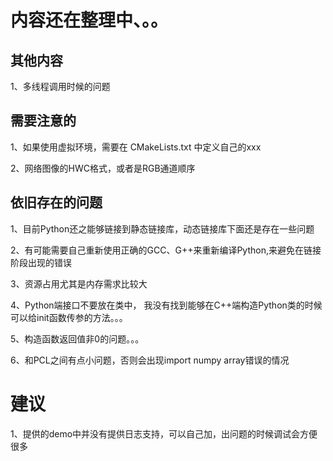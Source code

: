 
# 内容还在整理中、。。


## 其他内容

1、多线程调用时候的问题

## 需要注意的

1、如果使用虚拟环境，需要在 CMakeLists.txt 中定义自己的xxx

2、网络图像的HWC格式，或者是RGB通道顺序


## 依旧存在的问题

1、目前Python还之能够链接到静态链接库，动态链接库下面还是存在一些问题

2、有可能需要自己重新使用正确的GCC、G++来重新编译Python,来避免在链接阶段出现的错误

3、资源占用尤其是内存需求比较大

4、Python端接口不要放在类中， 我没有找到能够在C++端构造Python类的时候可以给init函数传参的方法。。。

5、构造函数返回值非0的问题。。。

6、和PCL之间有点小问题，否则会出现import numpy array错误的情况

# 建议

1、提供的demo中并没有提供日志支持，可以自己加，出问题的时候调试会方便很多



